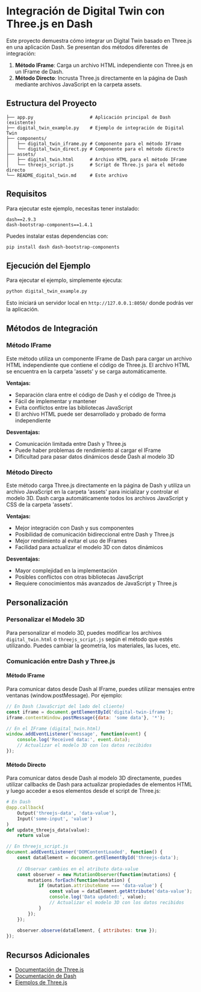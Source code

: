 # Integración de Digital Twin con Three.js en Dash

Este proyecto demuestra cómo integrar un Digital Twin basado en Three.js en una aplicación Dash. Se presentan dos métodos diferentes de integración:

1. **Método IFrame**: Carga un archivo HTML independiente con Three.js en un IFrame de Dash.
2. **Método Directo**: Incrusta Three.js directamente en la página de Dash mediante archivos JavaScript en la carpeta assets.

## Estructura del Proyecto

```
├── app.py                     # Aplicación principal de Dash (existente)
├── digital_twin_example.py    # Ejemplo de integración de Digital Twin
├── components/
│   ├── digital_twin_iframe.py # Componente para el método IFrame
│   └── digital_twin_direct.py # Componente para el método directo
├── assets/
│   ├── digital_twin.html      # Archivo HTML para el método IFrame
│   └── threejs_script.js      # Script de Three.js para el método directo
└── README_digital_twin.md     # Este archivo
```

## Requisitos

Para ejecutar este ejemplo, necesitas tener instalado:

```
dash==2.9.3
dash-bootstrap-components==1.4.1
```

Puedes instalar estas dependencias con:

```bash
pip install dash dash-bootstrap-components
```

## Ejecución del Ejemplo

Para ejecutar el ejemplo, simplemente ejecuta:

```bash
python digital_twin_example.py
```

Esto iniciará un servidor local en `http://127.0.0.1:8050/` donde podrás ver la aplicación.

## Métodos de Integración

### Método IFrame

Este método utiliza un componente IFrame de Dash para cargar un archivo HTML independiente que contiene el código de Three.js. El archivo HTML se encuentra en la carpeta 'assets' y se carga automáticamente.

**Ventajas:**
- Separación clara entre el código de Dash y el código de Three.js
- Fácil de implementar y mantener
- Evita conflictos entre las bibliotecas JavaScript
- El archivo HTML puede ser desarrollado y probado de forma independiente

**Desventajas:**
- Comunicación limitada entre Dash y Three.js
- Puede haber problemas de rendimiento al cargar el IFrame
- Dificultad para pasar datos dinámicos desde Dash al modelo 3D

### Método Directo

Este método carga Three.js directamente en la página de Dash y utiliza un archivo JavaScript en la carpeta 'assets' para inicializar y controlar el modelo 3D. Dash carga automáticamente todos los archivos JavaScript y CSS de la carpeta 'assets'.

**Ventajas:**
- Mejor integración con Dash y sus componentes
- Posibilidad de comunicación bidireccional entre Dash y Three.js
- Mejor rendimiento al evitar el uso de IFrames
- Facilidad para actualizar el modelo 3D con datos dinámicos

**Desventajas:**
- Mayor complejidad en la implementación
- Posibles conflictos con otras bibliotecas JavaScript
- Requiere conocimientos más avanzados de JavaScript y Three.js

## Personalización

### Personalizar el Modelo 3D

Para personalizar el modelo 3D, puedes modificar los archivos `digital_twin.html` o `threejs_script.js` según el método que estés utilizando. Puedes cambiar la geometría, los materiales, las luces, etc.

### Comunicación entre Dash y Three.js

#### Método IFrame

Para comunicar datos desde Dash al IFrame, puedes utilizar mensajes entre ventanas (window.postMessage). Por ejemplo:

```javascript
// En Dash (JavaScript del lado del cliente)
const iframe = document.getElementById('digital-twin-iframe');
iframe.contentWindow.postMessage({data: 'some data'}, '*');

// En el IFrame (digital_twin.html)
window.addEventListener('message', function(event) {
    console.log('Received data:', event.data);
    // Actualizar el modelo 3D con los datos recibidos
});
```

#### Método Directo

Para comunicar datos desde Dash al modelo 3D directamente, puedes utilizar callbacks de Dash para actualizar propiedades de elementos HTML y luego acceder a esos elementos desde el script de Three.js:

```python
# En Dash
@app.callback(
    Output('threejs-data', 'data-value'),
    Input('some-input', 'value')
)
def update_threejs_data(value):
    return value
```

```javascript
// En threejs_script.js
document.addEventListener('DOMContentLoaded', function() {
    const dataElement = document.getElementById('threejs-data');
    
    // Observar cambios en el atributo data-value
    const observer = new MutationObserver(function(mutations) {
        mutations.forEach(function(mutation) {
            if (mutation.attributeName === 'data-value') {
                const value = dataElement.getAttribute('data-value');
                console.log('Data updated:', value);
                // Actualizar el modelo 3D con los datos recibidos
            }
        });
    });
    
    observer.observe(dataElement, { attributes: true });
});
```

## Recursos Adicionales

- [Documentación de Three.js](https://threejs.org/docs/)
- [Documentación de Dash](https://dash.plotly.com/)
- [Ejemplos de Three.js](https://threejs.org/examples/) 